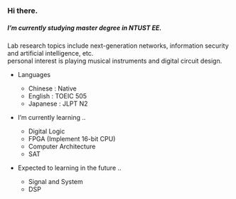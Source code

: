 ### Hi there.

##### I’m currently studying master degree in NTUST EE.
Lab research topics include next-generation networks, information security and artificial intelligence, etc. <br>
personal interest is playing musical instruments and digital circuit design.
  
- Languages
  - Chinese : Native
  - English : TOEIC 505
  - Japanese : JLPT N2
 
- I’m currently learning ..
  - Digital Logic
  - FPGA (Implement 16-bit CPU)
  - Computer Architecture
  - SAT
  
- Expected to learning in the future ..
  - Signal and System
  - DSP
